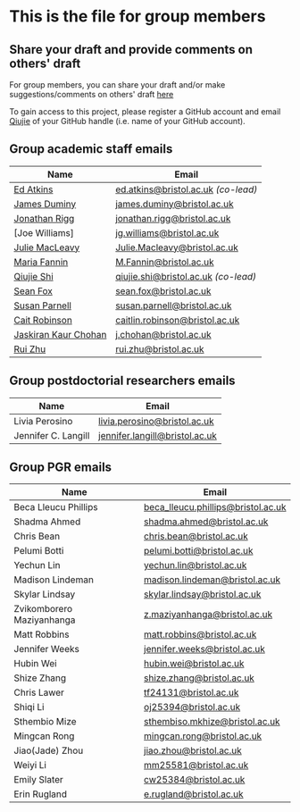 # This is the file for group members

## Share your draft and provide comments on others' draft
For group members, you can share your draft and/or make suggestions/comments on others' draft [here](https://github.com/orgs/geogbristol/projects/3)

To gain access to this project, please register a GitHub account and email [Qiujie](mailto:qiujie.shi@bristol.ac.uk) of your GitHub handle (i.e. name of your GitHub account).

## Group academic staff emails
| **Name**            | **Email**       | 
|---------------------|-----------------|		
|[Ed Atkins](https://research-information.bris.ac.uk/en/persons/ed-atkins)	|ed.atkins@bristol.ac.uk *(co-lead)*|		
|[James Duminy](https://www.bristol.ac.uk/people/person/James-Duminy-154b34ba-2712-48df-9d6f-31aa48751db4/)	|james.duminy@bristol.ac.uk|		
|[Jonathan Rigg](https://www.bristol.ac.uk/people/person/Jonathan-Rigg-cbcb0810-d16b-490a-8e8b-71e229ae0ebd/)	|jonathan.rigg@bristol.ac.uk|
|[Joe Williams]	|jg.williams@bristol.ac.uk	|		
|[Julie MacLeavy](https://www.bristol.ac.uk/people/person/Julie-MacLeavy-be768aa8-6763-4913-a366-0adf4edaf5d1/)	|Julie.Macleavy@bristol.ac.uk|		
|[Maria Fannin](https://www.bristol.ac.uk/people/person/Maria-Fannin-1c38a3b9-29c8-4ff4-89d6-325ba0e8f1a5/)	|M.Fannin@bristol.ac.uk|
|[Qiujie Shi](https://research-information.bris.ac.uk/en/persons/qiujie-shi)  |qiujie.shi@bristol.ac.uk *(co-lead)*|
|[Sean Fox](https://www.bristol.ac.uk/people/person/Sean-Fox-ade0ab9d-58b0-4b25-833a-73e8d4633d42/)	|sean.fox@bristol.ac.uk|
|[Susan Parnell](https://www.bristol.ac.uk/people/person/Susan-Parnell-dc8f815c-7ddb-42e0-b7af-5f74b7c5c3af/)	|susan.parnell@bristol.ac.uk|
|[Cait Robinson](https://research-information.bris.ac.uk/en/persons/caitlin-robinson)  |caitlin.robinson@bristol.ac.uk |
|[Jaskiran Kaur Chohan](https://www.bristol.ac.uk/people/person/Jaskiran%20Kaur-Chohan-96afad23-ec76-41ad-bb2f-3c5e0892adac/) |j.chohan@bristol.ac.uk|
|[Rui Zhu](https://www.bristol.ac.uk/people/person/Rui-Zhu-8537f231-1192-41d4-b8ff-ddc52cca4dfb/)  |rui.zhu@bristol.ac.uk|

## Group postdoctorial researchers emails
| **Name**            | **Email**       | 
|---------------------|-----------------|
|Livia Perosino  |livia.perosino@bristol.ac.uk|
|Jennifer C. Langill |jennifer.langill@bristol.ac.uk|

## Group PGR emails
| **Name**            | **Email**       | 
|---------------------|-----------------|
|Beca Lleucu Phillips |beca_lleucu.phillips@bristol.ac.uk|
|Shadma Ahmed |shadma.ahmed@bristol.ac.uk|
|Chris Bean |chris.bean@bristol.ac.uk|
|Pelumi Botti |pelumi.botti@bristol.ac.uk|
|Yechun Lin |yechun.lin@bristol.ac.uk|
|Madison Lindeman |madison.lindeman@bristol.ac.uk|
|Skylar Lindsay |skylar.lindsay@bristol.ac.uk|
|Zvikomborero Maziyanhanga |z.maziyanhanga@bristol.ac.uk|
|Matt Robbins |matt.robbins@bristol.ac.uk|
|Jennifer Weeks |jennifer.weeks@bristol.ac.uk|
|Hubin Wei |hubin.wei@bristol.ac.uk|
|Shize Zhang |shize.zhang@bristol.ac.uk|
|Chris Lawer |tf24131@bristol.ac.uk|
|Shiqi Li |oj25394@bristol.ac.uk|
|Sthembio Mize |sthembiso.mkhize@bristol.ac.uk|
|Mingcan Rong |mingcan.rong@bristol.ac.uk|
|Jiao(Jade) Zhou |jiao.zhou@bristol.ac.uk|
|Weiyi Li |mm25581@bristol.ac.uk|
|Emily Slater |cw25384@bristol.ac.uk|
|Erin Rugland |e.rugland@bristol.ac.uk|












	
